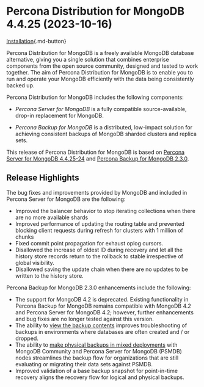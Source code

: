 # Percona Distribution for MongoDB 4.4.25 (2023-10-16)


[Installation](installation.md){.md-button}

Percona Distribution for MongoDB is a freely available MongoDB database alternative, giving you a single solution that combines enterprise components from the open source community, designed and tested to work together. The aim of Percona Distribution for MongoDB is to enable you to run and operate your
MongoDB efficiently with the data being consistently backed up.

Percona Distribution for MongoDB includes the following components:

* *Percona Server for MongoDB* is a fully compatible source-available, drop-in replacement
for MongoDB.

* *Percona Backup for MongoDB* is a distributed, low-impact solution for achieving
consistent backups of MongoDB sharded clusters and replica sets.

This release of Percona Distribution for MongoDB is based on [Percona Server for MongoDB 4.4.25-24](https://docs.percona.com/percona-server-for-mongodb/4.4/release_notes/4.4.25-24.html) and [Percona Backup for MongoDB 2.3.0](https://docs.percona.com/percona-backup-mongodb/release-notes/2.3.0.html).


## Release Highlights

The bug fixes and improvements provided by MongoDB and included in Percona Server for MongoDB are the following:

* Improved the balancer behavior to stop iterating collections when there are no more available shards
* Improved performance of updating the routing table and prevented blocking client requests during refresh for clusters with 1 million of chunks
* Fixed commit point propagation for exhaust oplog cursors.
* Disallowed the increase of oldest ID during recovery and let all the history store records return to the rollback to stable irrespective of global visibility.
* Disallowed saving the update chain when there are no updates to be written to the history store.

Percona Backup for MongoDB 2.3.0 enhancements include the following:

* The support for MongoDB 4.2 is deprecated. Existing functionality in Percona Backup for MongoDB remains compatible with MongoDB 4.2 and Percona Server for MongoDB 4.2; however, further enhancements and bug fixes are no longer tested against this version.
* The ability to [view the backup contents](https://docs.percona.com/percona-backup-mongodb/usage/describe-backup.html) improves troubleshooting of backups in environments where databases are often created and / or dropped. 
* The ability to [make physical backups in mixed deployments](https://docs.percona.com/percona-backup-mongodb/features/physical.html#physical-backups-in-mixed-deployments) with MongoDB Community and Percona Server for MongoDB (PSMDB) nodes streamlines the backup flow for organizations that are still evaluating or migrating their data sets against PSMDB.
* Improved validation of a base backup snapshot for point-in-time recovery aligns the recovery flow for logical and physical backups.
